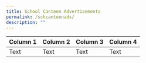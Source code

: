 ```yaml
---
title: School Canteen Advertisements
permalink: /schcanteenads/
description: ""
---
```

| Column 1 | Column 2 | Column 3 | Column 4
| -------- | -------- | -------- | -------- |
| Text     | Text     | Text     | Text

